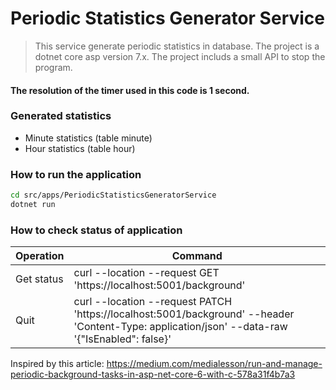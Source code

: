 # Periodic Statistics Generator Service

> This service generate periodic statistics in database. The project is a
> dotnet core asp version 7.x. The project includs a small API to stop the 
> program.

#### The resolution of the timer used in this code is 1 second.

### Generated statistics
- Minute statistics (table minute)
- Hour statistics (table hour)

### How to run the application
```sh
cd src/apps/PeriodicStatisticsGeneratorService
dotnet run
```

### How to check status of application

| Operation  | Command  | 
|------------|----------|
| Get status | curl --location --request GET 'https://localhost:5001/background' |
| Quit       | curl --location --request PATCH 'https://localhost:5001/background' --header 'Content-Type: application/json' --data-raw '{"IsEnabled": false}'      | 

Inspired by this article: https://medium.com/medialesson/run-and-manage-periodic-background-tasks-in-asp-net-core-6-with-c-578a31f4b7a3
